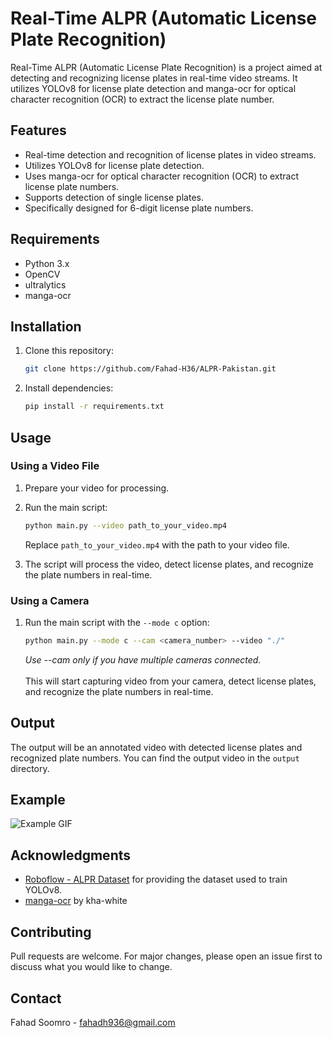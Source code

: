 # Real-Time ALPR (Automatic License Plate Recognition)

Real-Time ALPR (Automatic License Plate Recognition) is a project aimed at detecting and recognizing license plates in real-time video streams. It utilizes YOLOv8 for license plate detection and manga-ocr for optical character recognition (OCR) to extract the license plate number.

## Features

- Real-time detection and recognition of license plates in video streams.
- Utilizes YOLOv8 for license plate detection.
- Uses manga-ocr for optical character recognition (OCR) to extract license plate numbers.
- Supports detection of single license plates.
- Specifically designed for 6-digit license plate numbers.

## Requirements

- Python 3.x
- OpenCV
- ultralytics
- manga-ocr

## Installation

1. Clone this repository:

    ```bash
    git clone https://github.com/Fahad-H36/ALPR-Pakistan.git
    ```

2. Install dependencies:

    ```bash
    pip install -r requirements.txt
    ```

## Usage

### Using a Video File

1. Prepare your video for processing.

2. Run the main script:

    ```bash
    python main.py --video path_to_your_video.mp4
    ```

    Replace `path_to_your_video.mp4` with the path to your video file.

3. The script will process the video, detect license plates, and recognize the plate numbers in real-time.

### Using a Camera

1. Run the main script with the `--mode c` option:

    ```bash
    python main.py --mode c --cam <camera_number> --video "./"
    ```
    _Use --cam only if you have multiple cameras connected._<br><br>
    This will start capturing video from your camera, detect license plates, and recognize the plate numbers in real-time.
## Output

The output will be an annotated video with detected license plates and recognized plate numbers. You can find the output video in the `output` directory.

## Example

![Example GIF](./assets/car_output.gif)


## Acknowledgments

- [Roboflow - ALPR Dataset](https://universe.roboflow.com/alpr-qggma/alpr-akctv/dataset/24) for providing the dataset used to train YOLOv8.
- [manga-ocr](https://github.com/kha-white/manga-ocr) by kha-white

## Contributing

Pull requests are welcome. For major changes, please open an issue first to discuss what you would like to change.

## Contact

Fahad Soomro - fahadh936@gmail.com
